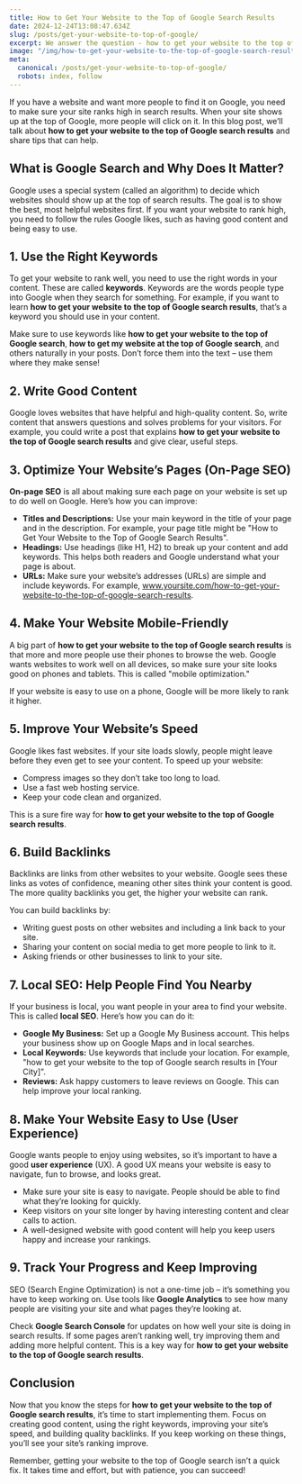 ```yaml
---
title: How to Get Your Website to the Top of Google Search Results
date: 2024-12-24T13:08:47.634Z
slug: /posts/get-your-website-to-top-of-google/
excerpt: We answer the question - how to get your website to the top of google search results.
image: "/img/how-to-get-your-website-to-the-top-of-google-search-results.webp"
meta:
  canonical: /posts/get-your-website-to-top-of-google/
  robots: index, follow
---
```


If you have a website and want more people to find it on Google, you need to make sure your site ranks high in search results. When your site shows up at the top of Google, more people will click on it. In this blog post, we’ll talk about **how to get your website to the top of Google search results** and share tips that can help.

## What is Google Search and Why Does It Matter?

Google uses a special system (called an algorithm) to decide which websites should show up at the top of search results. The goal is to show the best, most helpful websites first. If you want your website to rank high, you need to follow the rules Google likes, such as having good content and being easy to use.

## 1. Use the Right Keywords

To get your website to rank well, you need to use the right words in your content. These are called **keywords**. Keywords are the words people type into Google when they search for something. For example, if you want to learn **how to get your website to the top of Google search results**, that’s a keyword you should use in your content.

Make sure to use keywords like **how to get your website to the top of Google search**, **how to get my website at the top of Google search**, and others naturally in your posts. Don’t force them into the text – use them where they make sense!

## 2. Write Good Content

Google loves websites that have helpful and high-quality content. So, write content that answers questions and solves problems for your visitors. For example, you could write a post that explains **how to get your website to the top of Google search results** and give clear, useful steps.

## 3. Optimize Your Website’s Pages (On-Page SEO)

**On-page SEO** is all about making sure each page on your website is set up to do well on Google. Here’s how you can improve:

- **Titles and Descriptions:** Use your main keyword in the title of your page and in the description. For example, your page title might be "How to Get Your Website to the Top of Google Search Results".
- **Headings:** Use headings (like H1, H2) to break up your content and add keywords. This helps both readers and Google understand what your page is about.
- **URLs:** Make sure your website’s addresses (URLs) are simple and include keywords. For example, www.yoursite.com/how-to-get-your-website-to-the-top-of-google-search-results.

## 4. Make Your Website Mobile-Friendly

A big part of **how to get your website to the top of Google search results** is that more and more people use their phones to browse the web. Google wants websites to work well on all devices, so make sure your site looks good on phones and tablets. This is called "mobile optimization."

If your website is easy to use on a phone, Google will be more likely to rank it higher.

## 5. Improve Your Website’s Speed

Google likes fast websites. If your site loads slowly, people might leave before they even get to see your content. To speed up your website:

- Compress images so they don’t take too long to load.
- Use a fast web hosting service.
- Keep your code clean and organized.

This is a sure fire way for **how to get your website to the top of Google search results**.

## 6. Build Backlinks

Backlinks are links from other websites to your website. Google sees these links as votes of confidence, meaning other sites think your content is good. The more quality backlinks you get, the higher your website can rank.

You can build backlinks by:

- Writing guest posts on other websites and including a link back to your site.
- Sharing your content on social media to get more people to link to it.
- Asking friends or other businesses to link to your site.

## 7. Local SEO: Help People Find You Nearby

If your business is local, you want people in your area to find your website. This is called **local SEO**. Here’s how you can do it:

- **Google My Business:** Set up a Google My Business account. This helps your business show up on Google Maps and in local searches.
- **Local Keywords:** Use keywords that include your location. For example, "how to get your website to the top of Google search results in [Your City]".
- **Reviews:** Ask happy customers to leave reviews on Google. This can help improve your local ranking.

## 8. Make Your Website Easy to Use (User Experience)

Google wants people to enjoy using websites, so it’s important to have a good **user experience** (UX). A good UX means your website is easy to navigate, fun to browse, and looks great.

- Make sure your site is easy to navigate. People should be able to find what they’re looking for quickly.
- Keep visitors on your site longer by having interesting content and clear calls to action.
- A well-designed website with good content will help you keep users happy and increase your rankings.

## 9. Track Your Progress and Keep Improving

SEO (Search Engine Optimization) is not a one-time job – it’s something you have to keep working on. Use tools like **Google Analytics** to see how many people are visiting your site and what pages they’re looking at.

Check **Google Search Console** for updates on how well your site is doing in search results. If some pages aren’t ranking well, try improving them and adding more helpful content. This is a key way for **how to get your website to the top of Google search results**.

## Conclusion

Now that you know the steps for **how to get your website to the top of Google search results**, it’s time to start implementing them. Focus on creating good content, using the right keywords, improving your site’s speed, and building quality backlinks. If you keep working on these things, you’ll see your site’s ranking improve.

Remember, getting your website to the top of Google search isn’t a quick fix. It takes time and effort, but with patience, you can succeed!
